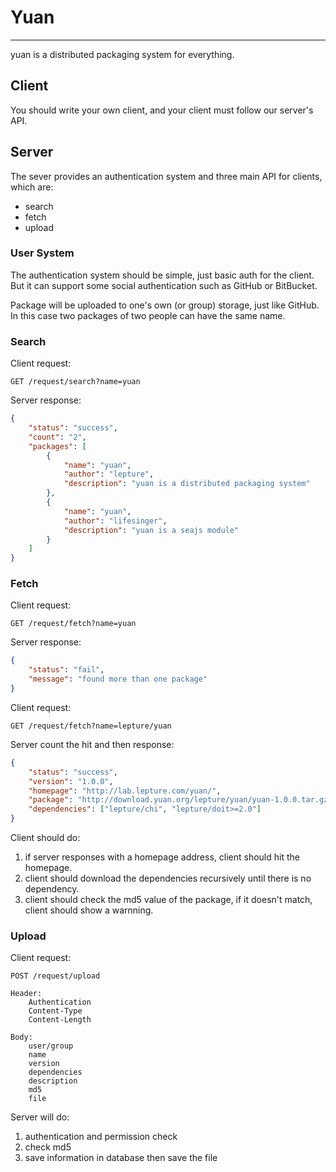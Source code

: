 # Yuan

-----------

yuan is a distributed packaging system for everything.

## Client

You should write your own client, and your client must follow our server's API.


## Server

The sever provides an authentication system and three main API for clients,
which are:

- search
- fetch
- upload


### User System

The authentication system should be simple, just basic auth for the client.
But it can support some social authentication such as GitHub or BitBucket.

Package will be uploaded to one's own (or group) storage, just like GitHub.
In this case two packages of two people can have the same name.

### Search

Client request:

```
GET /request/search?name=yuan
```

Server response:

```json
{
    "status": "success",
    "count": "2",
    "packages": [
        {
            "name": "yuan",
            "author": "lepture",
            "description": "yuan is a distributed packaging system"
        },
        {
            "name": "yuan",
            "author": "lifesinger",
            "description": "yuan is a seajs module"
        }
    ]
}
```


### Fetch

Client request:

```
GET /request/fetch?name=yuan
```

Server response:

```json
{
    "status": "fail",
    "message": "found more than one package"
}
```


Client request:

```
GET /request/fetch?name=lepture/yuan
```

Server count the hit and then response:

```json
{
    "status": "success",
    "version": "1.0.0",
    "homepage": "http://lab.lepture.com/yuan/",
    "package": "http://download.yuan.org/lepture/yuan/yuan-1.0.0.tar.gz?md5=md5hash",
    "dependencies": ["lepture/chi", "lepture/doit>=2.0"]
}
```

Client should do:

1. if server responses with a homepage address, client should hit the homepage.
2. client should download the dependencies recursively until there is no dependency.
3. client should check the md5 value of the package, if it doesn't match, client should show a warnning.


### Upload

Client request:

```
POST /request/upload

Header:
    Authentication
    Content-Type
    Content-Length

Body:
    user/group
    name
    version
    dependencies
    description
    md5
    file
```

Server will do:

1. authentication and permission check
2. check md5
3. save information in database then save the file
